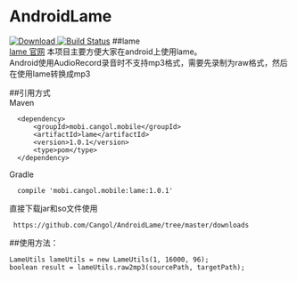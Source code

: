 # AndroidLame
[ ![Download](https://api.bintray.com/packages/cangol/maven/AndroidLame/images/download.svg) ](https://bintray.com/cangol/maven/AndroidLame/_latestVersion)
[![Build Status](https://travis-ci.org/Cangol/AndroidLame.svg?branch=master)](https://travis-ci.org/Cangol/AndroidLame)
##lame    
[lame 官网](http://lame.sourceforge.net/)
本项目主要方便大家在android上使用lame。  
Android使用AudioRecord录音时不支持mp3格式，需要先录制为raw格式，然后在使用lame转换成mp3

##引用方式    
Maven

      <dependency>
          <groupId>mobi.cangol.mobile</groupId>
          <artifactId>lame</artifactId>
          <version>1.0.1</version>
          <type>pom</type>
      </dependency>
Gradle

      compile 'mobi.cangol.mobile:lame:1.0.1'
直接下载jar和so文件使用
    
     https://github.com/Cangol/AndroidLame/tree/master/downloads
##使用方法：

    LameUtils lameUtils = new LameUtils(1, 16000, 96);
    boolean result = lameUtils.raw2mp3(sourcePath, targetPath);
